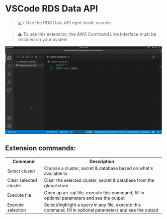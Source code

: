 # VSCode RDS Data API

> 💻⚡ Use the RDS Data API right inside vscode

> ⚠️ To use this extension, the AWS Command Line Interface must be installed on your system

![Example](https://raw.githubusercontent.com/indexsoftware/vscode-rds-data-api/main/video.gif)

## Extension commands:

<table>
  <tr>
    <th>Command</th>
    <th>Description</th>
  </tr>
  <tr>
    <td>Select cluster</td>
    <td>Choose a cluster, secret & database based on what's available to</td>
  </tr>
  <tr>
    <td>Clear selected cluster</td>
    <td>Clear the selected cluster, secret & database from the global store</td>
  </tr>
  <tr>
    <td>Execute file</td>
    <td>Open up an .sql file, execute this command, fill in optional parameters and see the output</td>
  </tr>
  <tr>
    <td>Execute selection</td>
    <td>Select/highlight a query in any file, execute this command, fill in optional parameters and see the output</td>
  </tr>
</table>
